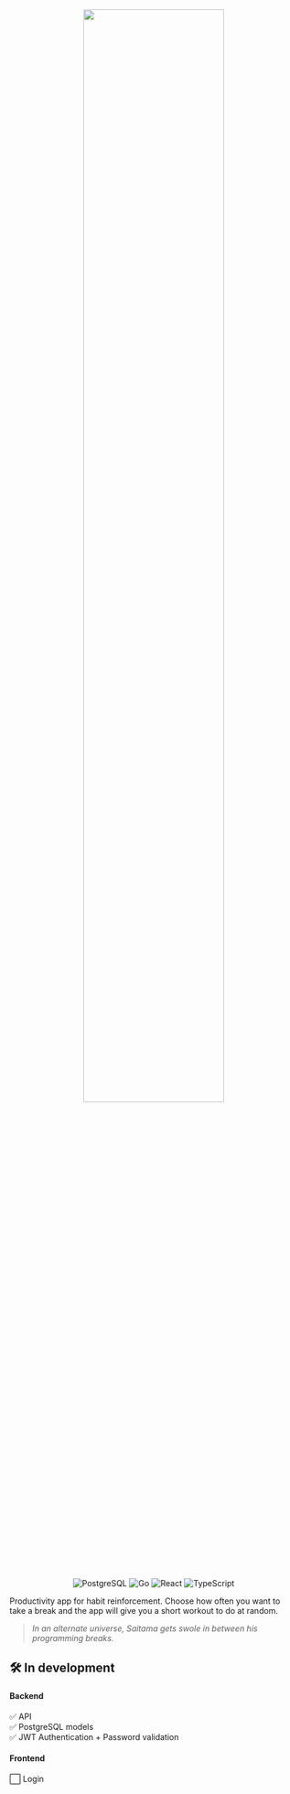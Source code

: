 <div align="center">
   <img src="https://u.cubeupload.com/aa9988vvb/a32cover.png" width="70%">
</div>

<p align="center">
  <img alt="PostgreSQL" src="https://img.shields.io/badge/-PostgreSQL-316192?style=for-the-badge&logo=postgresql&logoColor=white" />
  <img alt="Go" src="https://img.shields.io/badge/-Go-6ad7e5?style=for-the-badge&logo=go&logoColor=black" />
  <img alt="React" src="https://img.shields.io/badge/-React-0088CC?style=for-the-badge&logo=react&logoColor=white" />
  <img alt="TypeScript" src="https://img.shields.io/badge/-TypeScript-2875c3?style=for-the-badge&logo=typescript&logoColor=white" />
</p>

Productivity app for habit reinforcement. Choose how often you want to take a break and the app will give you a short workout to do at random.

> _In an alternate universe, Saitama gets swole in between his programming breaks._

## 🛠️ In development
#### Backend
✅ API
<br>
✅ PostgreSQL models
<br>
✅ JWT Authentication + Password validation

#### Frontend
⬜ Login
